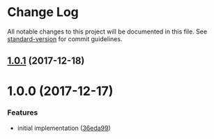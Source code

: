 # Change Log

All notable changes to this project will be documented in this file. See [standard-version](https://github.com/conventional-changelog/standard-version) for commit guidelines.

<a name="1.0.1"></a>
## [1.0.1](https://github.com/moxystudio/webpack-isomorphic-compiler-reporter/compare/v1.0.0...v1.0.1) (2017-12-18)



<a name="1.0.0"></a>
# 1.0.0 (2017-12-17)


### Features

* initial implementation ([36eda99](https://github.com/moxystudio/webpack-isomorphic-compiler-reporter/commit/36eda99))
